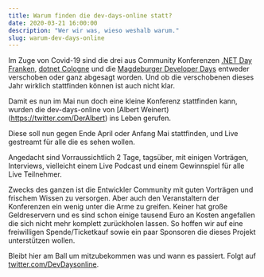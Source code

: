 ```yaml
---
title: Warum finden die dev-days-online statt?
date: 2020-03-21 16:00:00
description: "Wer wir was, wieso weshalb warum."
slug: warum-dev-days-online
---
```


Im Zuge von Covid-19 sind die drei aus Community Konferenzen [.NET Day Franken](https://www.dotnet-day-franken.de), [dotnet Cologne](https://dotnet-cologne.de) und die [Magdeburger Developer Days](https://md-devdays.de/) entweder verschoben oder ganz abgesagt worden. Und ob die
verschobenen dieses Jahr wirklich stattfinden können ist auch nicht klar.

Damit es nun im Mai nun doch eine kleine Konferenz stattfinden kann, wurden die dev-days-online von [Albert Weinert)(https://twitter.com/DerAlbert) ins Leben gerufen.

Diese soll nun gegen Ende April oder Anfang Mai stattfinden, und Live gestreamt für alle die es sehen wollen.

Angedacht sind Vorraussichtlich 2 Tage, tagsüber, mit einigen Vorträgen, Interviews, vielleicht einem Live Podcast und einem Gewinnspiel für alle Live Teilnehmer.

Zwecks des ganzen ist die Entwickler Community mit guten Vorträgen und frischem Wissen zu versorgen. Aber auch den Veranstaltern der Konferenzen ein wenig unter die Arme zu greifen. Keiner hat große Geldreservern und es sind schon einige tausend Euro an Kosten angefallen
die sich nicht mehr komplett zurückholen lassen. So hoffen wir auf eine freiwilligen Spende/Ticketkauf sowie ein paar Sponsoren die dieses Projekt unterstützen wollen.

Bleibt hier am Ball um mitzubekommen was und wann es passiert. Folgt auf [twitter.com/DevDaysonline](https://twitter.com/DevDaysOnline).
